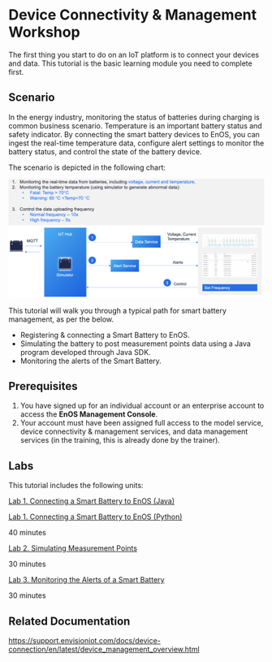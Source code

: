 # Device Connectivity & Management Workshop

The first thing you start to do on an IoT platform is to connect your devices and data. This tutorial is the basic learning module you need to complete first.

## Scenario

In the energy industry, monitoring the status of batteries during charging is common business scenario. Temperature is an important battery status and safety indicator. By connecting the smart battery devices to EnOS, you can ingest the real-time temperature data, configure alert settings to monitor the battery status, and control the state of the battery device.

The scenario is depicted in the following chart:

![](media/scenario2.png)

This tutorial will walk you through a typical path for smart battery management, as per the below.

- Registering & connecting a Smart Battery to EnOS.
- Simulating the battery to post measurement points data using a Java program developed through Java SDK.
- Monitoring the alerts of the Smart Battery.

## Prerequisites

1. You have signed up for an individual account or an enterprise account to access the **EnOS Management Console**.
2. Your account must have been assigned full access to the model service, device connectivity & management services, and data management services (in the training, this is already done by the trainer).

## Labs

This tutorial includes the following units:

[Lab 1. Connecting a Smart Battery to EnOS (Java)](302-1_connecting_device_to_EnOS_cloud.md) 

[Lab 1. Connecting a Smart Battery to EnOS (Python)](302-1_connecting_device_to_EnOS_cloud_python.md)

40 minutes

[Lab 2. Simulating Measurement Points](302-2_simulating_measure_points.md)

30 minutes

[Lab 3. Monitoring the Alerts of a Smart Battery](302-3_monitoring_alerts_of_device.md)

30 minutes

## Related Documentation

https://support.envisioniot.com/docs/device-connection/en/latest/device_management_overview.html
